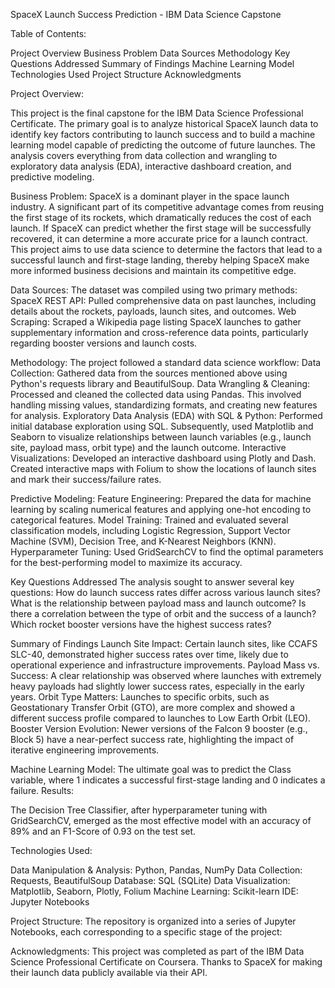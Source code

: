 SpaceX Launch Success Prediction - IBM Data Science Capstone

Table of Contents:

Project Overview
Business Problem
Data Sources
Methodology
Key Questions Addressed
Summary of Findings
Machine Learning Model
Technologies Used
Project Structure
Acknowledgments

Project Overview:

This project is the final capstone for the IBM Data Science Professional Certificate. The primary goal is to analyze historical SpaceX launch data to identify key factors contributing to launch success and to build a machine learning model capable of predicting the outcome of future launches. The analysis covers everything from data collection and wrangling to exploratory data analysis (EDA), interactive dashboard creation, and predictive modeling.

Business Problem:
SpaceX is a dominant player in the space launch industry. A significant part of its competitive advantage comes from reusing the first stage of its rockets, which dramatically reduces the cost of each launch. If SpaceX can predict whether the first stage will be successfully recovered, it can determine a more accurate price for a launch contract. This project aims to use data science to determine the factors that lead to a successful launch and first-stage landing, thereby helping SpaceX make more informed business decisions and maintain its competitive edge.

Data Sources:
The dataset was compiled using two primary methods:
SpaceX REST API: Pulled comprehensive data on past launches, including details about the rockets, payloads, launch sites, and outcomes.
Web Scraping: Scraped a Wikipedia page listing SpaceX launches to gather supplementary information and cross-reference data points, particularly regarding booster versions and launch costs.

Methodology:
The project followed a standard data science workflow:
Data Collection: Gathered data from the sources mentioned above using Python's requests library and BeautifulSoup.
Data Wrangling & Cleaning: Processed and cleaned the collected data using Pandas. This involved handling missing values, standardizing formats, and creating new features for analysis.
Exploratory Data Analysis (EDA) with SQL & Python: Performed initial database exploration using SQL. Subsequently, used Matplotlib and Seaborn to visualize relationships between launch variables (e.g., launch site, payload mass, orbit type) and the launch outcome.
Interactive Visualizations: Developed an interactive dashboard using Plotly and Dash. Created interactive maps with Folium to show the locations of launch sites and mark their success/failure rates.

Predictive Modeling:
Feature Engineering: Prepared the data for machine learning by scaling numerical features and applying one-hot encoding to categorical features.
Model Training: Trained and evaluated several classification models, including Logistic Regression, Support Vector Machine (SVM), Decision Tree, and K-Nearest Neighbors (KNN).
Hyperparameter Tuning: Used GridSearchCV to find the optimal parameters for the best-performing model to maximize its accuracy.

Key Questions Addressed
The analysis sought to answer several key questions:
How do launch success rates differ across various launch sites?
What is the relationship between payload mass and launch outcome?
Is there a correlation between the type of orbit and the success of a launch?
Which rocket booster versions have the highest success rates?

Summary of Findings
Launch Site Impact: Certain launch sites, like CCAFS SLC-40, demonstrated higher success rates over time, likely due to operational experience and infrastructure improvements.
Payload Mass vs. Success: A clear relationship was observed where launches with extremely heavy payloads had slightly lower success rates, especially in the early years.
Orbit Type Matters: Launches to specific orbits, such as Geostationary Transfer Orbit (GTO), are more complex and showed a different success profile compared to launches to Low Earth Orbit (LEO).
Booster Version Evolution: Newer versions of the Falcon 9 booster (e.g., Block 5) have a near-perfect success rate, highlighting the impact of iterative engineering improvements.

Machine Learning Model:
The ultimate goal was to predict the Class variable, where 1 indicates a successful first-stage landing and 0 indicates a failure.
Results:

The Decision Tree Classifier, after hyperparameter tuning with GridSearchCV, emerged as the most effective model with an accuracy of 89% and an F1-Score of 0.93 on the test set.

Technologies Used:

Data Manipulation & Analysis: Python, Pandas, NumPy
Data Collection: Requests, BeautifulSoup
Database: SQL (SQLite)
Data Visualization: Matplotlib, Seaborn, Plotly, Folium
Machine Learning: Scikit-learn
IDE: Jupyter Notebooks

Project Structure:
The repository is organized into a series of Jupyter Notebooks, each corresponding to a specific stage of the project:

Acknowledgments:
This project was completed as part of the IBM Data Science Professional Certificate on Coursera.
Thanks to SpaceX for making their launch data publicly available via their API.
